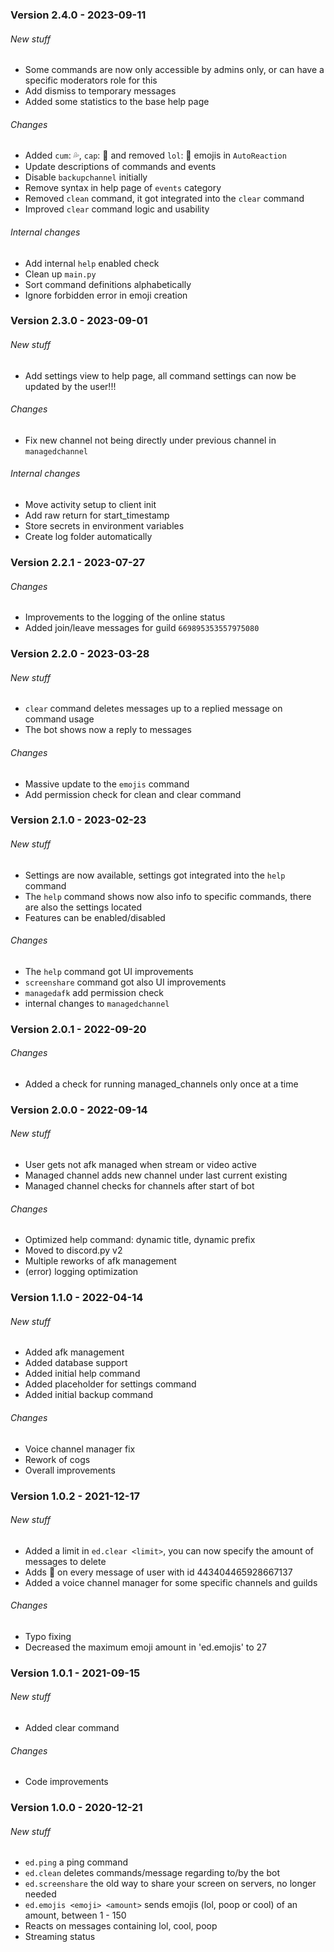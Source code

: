 ### Version 2.4.0 - 2023-09-11
###### New stuff
- Some commands are now only accessible by admins only, or can have a specific moderators role for this
- Add dismiss to temporary messages
- Added some statistics to the base help page
###### Changes
- Added `cum`: 💦, `cap`: 🧢 and removed `lol`: 🍭 emojis in `AutoReaction`
- Update descriptions of commands and events
- Disable `backupchannel` initially
- Remove syntax in help page of `events` category 
- Removed `clean` command, it got integrated into the `clear` command
- Improved `clear` command logic and usability
###### Internal changes
- Add internal `help` enabled check
- Clean up `main.py`
- Sort command definitions alphabetically
- Ignore forbidden error in emoji creation

### Version 2.3.0 - 2023-09-01
###### New stuff
- Add settings view to help page, all command settings can now be updated by the user!!!
###### Changes
- Fix new channel not being directly under previous channel in `managedchannel`
###### Internal changes
- Move activity setup to client init 
- Add raw return for start_timestamp
- Store secrets in environment variables
- Create log folder automatically

### Version 2.2.1 - 2023-07-27
###### Changes
- Improvements to the logging of the online status
- Added join/leave messages for guild `669895353557975080`

### Version 2.2.0 - 2023-03-28
###### New stuff
- `clear` command deletes messages up to a replied message on command usage
- The bot shows now a reply to messages
###### Changes
- Massive update to the `emojis` command
- Add permission check for clean and clear command

### Version 2.1.0 - 2023-02-23
###### New stuff
- Settings are now available, settings got integrated into the `help` command
- The `help` command shows now also info to specific commands, there are also the settings located
- Features can be enabled/disabled
###### Changes
- The `help` command got UI improvements
- `screenshare` command got also UI improvements
- `managedafk` add permission check
- internal changes to `managedchannel`

### Version 2.0.1 - 2022-09-20
###### Changes
- Added a check for running managed_channels only once at a time

### Version 2.0.0 - 2022-09-14
###### New stuff
- User gets not afk managed when stream or video active
- Managed channel adds new channel under last current existing
- Managed channel checks for channels after start of bot
###### Changes
- Optimized help command: dynamic title, dynamic prefix
- Moved to discord.py v2
- Multiple reworks of afk management
- (error) logging optimization

### Version 1.1.0 - 2022-04-14
###### New stuff
- Added afk management
- Added database support
- Added initial help command
- Added placeholder for settings command
- Added initial backup command
###### Changes
- Voice channel manager fix
- Rework of cogs
- Overall improvements

### Version 1.0.2 - 2021-12-17
###### New stuff
- Added a limit in `ed.clear <limit>`, you can now specify the amount of messages to delete
- Adds :billed_cap: on every message of user with id 443404465928667137
- Added a voice channel manager for some specific channels and guilds
###### Changes
- Typo fixing
- Decreased the maximum emoji amount in 'ed.emojis' to 27

### Version 1.0.1 - 2021-09-15
###### New stuff
- Added clear command
###### Changes
- Code improvements

### Version 1.0.0 - 2020-12-21
###### New stuff
- `ed.ping` a ping command
- `ed.clean` deletes commands/message regarding to/by the bot 
- `ed.screenshare` the old way to share your screen on servers, no longer needed
- `ed.emojis <emoji> <amount>` sends emojis (lol, poop or cool) of an amount, between 1 - 150
- Reacts on messages containing lol, cool, poop
- Streaming status
